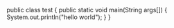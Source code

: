 public class test
{
    public static void main(String args[])
    {
        System.out.println("hello world");
    }
}
